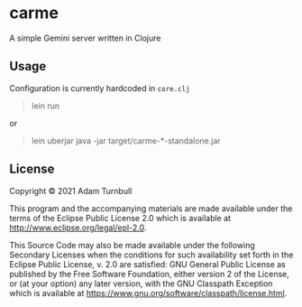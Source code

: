 # carme

A simple Gemini server written in Clojure

## Usage

Configuration is currently hardcoded in `core.clj`

> lein run

or

> lein uberjar
> java -jar target/carme-*-standalone.jar


## License

Copyright © 2021 Adam Turnbull

This program and the accompanying materials are made available under the
terms of the Eclipse Public License 2.0 which is available at
http://www.eclipse.org/legal/epl-2.0.

This Source Code may also be made available under the following Secondary
Licenses when the conditions for such availability set forth in the Eclipse
Public License, v. 2.0 are satisfied: GNU General Public License as published by
the Free Software Foundation, either version 2 of the License, or (at your
option) any later version, with the GNU Classpath Exception which is available
at https://www.gnu.org/software/classpath/license.html.
